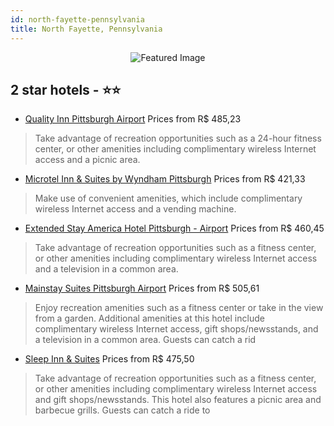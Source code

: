 ```yaml
---
id: north-fayette-pennsylvania
title: North Fayette, Pennsylvania
---
```


<center><img src="https://i.travelapi.com/hotels/1000000/20000/13900/13860/f40cd60e_z.jpg" alt="Featured Image" /></center>


##  2 star hotels - ⭐️⭐️

-    [Quality Inn Pittsburgh Airport](https://us.hurb.com/hotels/north-fayette/quality-inn-pittsburgh-airport-JNP-JP830365?cmp=18055) Prices from R$ 485,23
   > Take advantage of recreation opportunities such as a 24-hour fitness center, or other amenities including complimentary wireless Internet access and a picnic area.
-    [Microtel Inn & Suites by Wyndham Pittsburgh](https://us.hurb.com/hotels/north-fayette/microtel-inn-suites-by-wyndham-pittsburgh-JNP-JP146508?cmp=18055) Prices from R$ 421,33
   > Make use of convenient amenities, which include complimentary wireless Internet access and a vending machine.
-    [Extended Stay America Hotel Pittsburgh - Airport](https://us.hurb.com/hotels/north-fayette/extended-stay-america-hotel-pittsburgh-airport-JNP-JP111559?cmp=18055) Prices from R$ 460,45
   > Take advantage of recreation opportunities such as a fitness center, or other amenities including complimentary wireless Internet access and a television in a common area.
-    [Mainstay Suites Pittsburgh Airport](https://us.hurb.com/hotels/north-fayette/mainstay-suites-pittsburgh-airport-JNP-JP045993?cmp=18055) Prices from R$ 505,61
   > Enjoy recreation amenities such as a fitness center or take in the view from a garden. Additional amenities at this hotel include complimentary wireless Internet access, gift shops/newsstands, and a television in a common area. Guests can catch a rid
-    [Sleep Inn & Suites](https://us.hurb.com/hotels/north-fayette/sleep-inn-suites-JNP-JP097749?cmp=18055) Prices from R$ 475,50
   > Take advantage of recreation opportunities such as a fitness center, or other amenities including complimentary wireless Internet access and gift shops/newsstands. This hotel also features a picnic area and barbecue grills. Guests can catch a ride to
